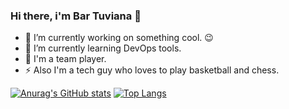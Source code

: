 ### Hi there, i'm Bar Tuviana 👋


- 🔭 I’m currently working on something cool. :wink:
- 🌱 I’m currently learning DevOps tools.
- :basketball: I'm a team player.
- ⚡ Also I'm a tech guy who loves to play basketball and chess.

[![Anurag's GitHub stats](https://github-readme-stats.vercel.app/api?username=BTuvi)](https://github.com/anuraghazra/github-readme-stats)
[![Top Langs](https://github-readme-stats.vercel.app/api/top-langs/?username=BTuvi&layout=compact)](https://github.com/anuraghazra/github-readme-stats)



